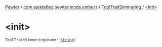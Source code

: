 [Pewter](../../index.md) / [com.ejektaflex.pewter.mods.embers](../index.md) / [ToolTraitSimmering](index.md) / [&lt;init&gt;](./-init-.md)

# &lt;init&gt;

`ToolTraitSimmering(name: `[`String`](https://kotlinlang.org/api/latest/jvm/stdlib/kotlin/-string/index.html)`)`